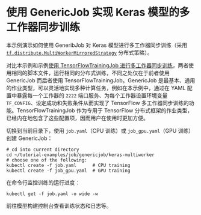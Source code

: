 # 使用 GenericJob 实现 Keras 模型的多工作器同步训练

本示例演示如何使用 GeneribJob 对 Keras 模型进行多工作器同步训练（采用 [`tf.distribute.MultiWorkerMirroredStrategy`](https://www.tensorflow.org/api_docs/python/tf/distribute/MultiWorkerMirroredStrategy) 分布式策略）。

对比本示例和示例[使用 TensorFlowTrainingJob 进行多工作器同步训练](../../tensorflowtrainingjob/multiworker/)，两者使用相同的脚本文件，运行相同的分布式训练，不同之处仅在于前者使用 GenericJob 而后者使用 TensorFlowTrainingJob。GenericJob 是最基本、通用的作业类型，可以灵活地实现多种计算任务，例如在本示例中，通过在 YAML 配置中暴露每一个工作器的 `2222` 端口服务、为每个工作器设置环境变量 `TF_CONFIG`、设定成功和失败条件从而实现了 TensorFlow 多工作器同步训练的功能。TensorFlowTrainingJob 作为专用于 TensorFlow 分布式框架的作业类型，已经内在地包含了这些配置项，因而用户在使用时更加方便。

切换到当前目录下，使用 `job.yaml`（CPU 训练）或 `job_gpu.yaml`（GPU 训练）创建 GenericJob：

```shell
# cd into current directory
cd ~/tutorial-examples/job/genericjob/keras-multiworker
# choose one of the following:
kubectl create -f job.yaml      # CPU training
kubectl create -f job_gpu.yaml  # GPU training
```

在命令行监控训练的运行进度：

```shell
kubectl get -f job.yaml -o wide -w
```

前往模型构建控制台查看训练状态和日志等。
